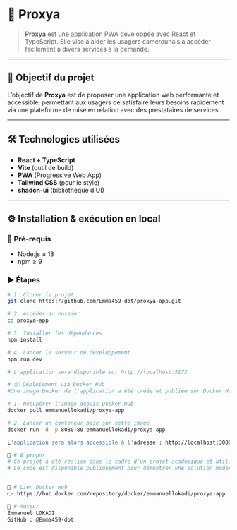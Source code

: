# 🧠 Proxya

> **Proxya** est une application PWA développée avec React et TypeScript. Elle vise à aider les usagers camerounais à accéder facilement à divers services à la demande.

---

## 🚀 Objectif du projet

L’objectif de **Proxya** est de proposer une application web performante et accessible, permettant aux usagers de satisfaire leurs besoins rapidement via une plateforme de mise en relation avec des prestataires de services.

---

## 🛠️ Technologies utilisées

- **React + TypeScript**
- **Vite** (outil de build)
- **PWA** (Progressive Web App)
- **Tailwind CSS** (pour le style)
- **shadcn-ui** (bibliothèque d’UI)

---

## ⚙️ Installation & exécution en local

### 🔁 Pré-requis

- Node.js ≥ 18
- npm ≥ 9

### ▶️ Étapes

```bash
# 1. Cloner le projet
git clone https://github.com/Emma459-dot/proxya-app.git

# 2. Accéder au dossier
cd proxya-app

# 3. Installer les dépendances
npm install

# 4. Lancer le serveur de développement
npm run dev

# L'application sera disponible sur http://localhost:5173

# 📦 Déploiement via Docker Hub
#Une image Docker de l'application a été créée et publiée sur Docker Hub. Voici comment la récupérer et la lancer :

# 1. Récupérer l'image depuis Docker Hub
docker pull emmanuellokadi/proxya-app

# 2. Lancer un conteneur basé sur cette image
docker run -d -p 8080:80 emmanuellokadi/proxya-app

L'application sera alors accessible à l'adresse : http://localhost:3000

📄 # À propos
# Ce projet a été réalisé dans le cadre d’un projet académique et utilise les bonnes pratiques de conteneurisation via Docker.
# Le code est disponible publiquement pour démontrer une solution moderne de prestation de services.


📎 # Lien Docker Hub
👉 https://hub.docker.com/repository/docker/emmanuellokadi/proxya-app

🙌 # Auteur
Emmanuel LOKADI
GitHub : @Emma459-dot
